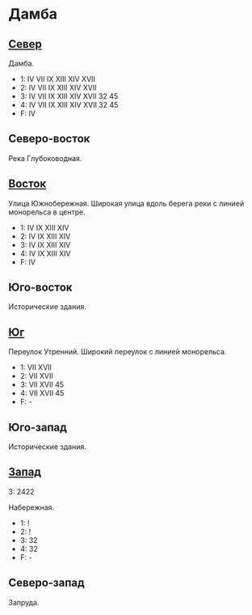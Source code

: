 # Дамба

## [Север](./500110.md)

Дамба.

* 1:    IV  VII IX  XIII    XIV XVII
* 2:    IV  VII IX  XIII    XIV XVII
* 3:    IV  VII IX  XIII    XIV XVII    32  45
* 4:    IV  VII IX  XIII    XIV XVII    32  45
* F:    IV

## Северо-восток

Река Глубоководная.

## [Восток](./520120.md)

Улица Южнобережная.
Широкая улица вдоль берега реки с линией монорельса в центре.

* 1:    IV  IX  XIII    XIV
* 2:    IV  IX  XIII    XIV
* 3:    IV  IX  XIII    XIV
* 4:    IV  IX  XIII    XIV
* F:    IV

## Юго-восток

Исторические здания.

## [Юг](./500125.md)

Переулок Утренний.
Широкий переулок с линией монорельса.

* 1:    VII XVII
* 2:    VII XVII
* 3:    VII XVII    45
* 4:    VII XVII    45
* F:    -

## Юго-запад

Исторические здания.

## [Запад](./490120.md)

З:  2422

Набережная.

* 1:    !
* 2:    !
* 3:    32
* 4:    32
* F:    -

## Северо-запад

Запруда.
